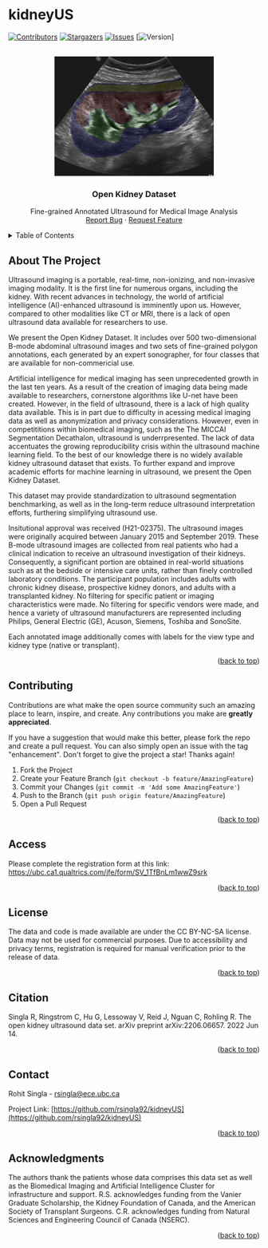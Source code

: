 # kidneyUS
<!-- PROJECT SHIELDS -->
<!--
*** I'm using markdown "reference style" links for readability.
*** Reference links are enclosed in brackets [ ] instead of parentheses ( ).
*** See the bottom of this document for the declaration of the reference variables
*** for contributors-url, forks-url, etc. This is an optional, concise syntax you may use.
*** https://www.markdownguide.org/basic-syntax/#reference-style-links
-->
[![Contributors][contributors-shield]][contributors-url]
[![Stargazers][stars-shield]][stars-url]
[![Issues][issues-shield]][issues-url]
[![Version][version-shield]]

<!-- PROJECT LOGO -->
<br />
<div align="center">
  <a href="https://github.com/rsingla92/kidneyUS">
    <img src="kidneyUSlogo.png" alt="Logo" width="320" height="240">
  </a>

<h3 align="center">Open Kidney Dataset</h3>
  <p align="center">
    Fine-grained Annotated Ultrasound for Medical Image Analysis
    <br />
    <a href="https://github.com/rsingla92/kidneyUS/issues">Report Bug</a>
    ·
    <a href="https://github.com/rsingla92/kidneyUS/issues">Request Feature</a>
  </p>
</div>

<!-- TABLE OF CONTENTS -->
<details>
  <summary>Table of Contents</summary>
  <ol>
    <li>
      <a href="#about-the-project">About The Project</a>
    </li>
    <li><a href="#contributing">Contributing</a></li>
    <li><a href="#access">Access</a></li>
    <li><a href="#license">License</a></li>
    <li><a href="#contact">Contact</a></li>
    <li><a href="#contact">Citation</a></li>
    <li><a href="#acknowledgments">Acknowledgments</a></li>
  </ol>
</details>


<!-- ABOUT THE PROJECT -->
## About The Project

Ultrasound imaging is a portable, real-time, non-ionizing, and non-invasive imaging modality. It is the first line for numerous organs, including the kidney. With recent advances in technology, the world of artificial intelligence (AI)-enhanced ultrasound is imminently upon us. However, compared to other modalities like CT or MRI, there is a lack of open ultrasound data available for researchers to use.

We present the Open Kidney Dataset. It includes over 500 two-dimensional B-mode abdominal ultrasound images and two sets of fine-grained polygon annotations, each generated by an expert sonographer, for four classes that are available for non-commericial use.

Artificial intelligence for medical imaging has seen unprecedented growth in the last ten years. As a result of the creation of imaging data being made available to researchers, cornerstone algorithms like U-net have been created. However, in the field of ultrasound, there is a lack of high quality data available. This is in part due to difficulty in acessing medical imaging data as well as anonymization and privacy considerations. However, even in competititions within biomedical imaging, such as the The MICCAI Segmentation Decathalon, ultrasound is underrpresented. The lack of data accentuates the growing reproducibility crisis within the ultrasound machine learning field. To the best of our knowledge there is no widely available kidney ultrasound dataset that exists. To further expand and improve academic efforts for machine learning in ultrasound, we present the Open Kidney Dataset.

This dataset may provide standardization to ultrasound segmentation benchmarking, as well as in the long-term reduce ultrasound interpretation efforts, furthering simplifying ultrasound use.

Insitutional approval was received (H21-02375). The ultrasound images were originally acquired between January 2015 and September 2019. These B-mode ultrasound images are collected from real patients who had a clinical indication to receive an ultrasound investigation of their kidneys. Consequently, a significant portion are obtained in real-world situations such as at the bedside or intensive care units, rather than finely controlled laboratory conditions. The participant population includes adults with chronic kidney disease, prospective kidney donors, and adults with a transplanted kidney. No filtering for specific patient or imaging characteristics were made. No filtering for specific vendors were made, and hence a variety of ultrasound manufacturers are represented including Philips, General Electric (GE), Acuson, Siemens, Toshiba and SonoSite.

Each annotated image additionally comes with labels for the view type and kidney type (native or transplant).

<p align="right">(<a href="#readme-top">back to top</a>)</p>


<!-- CONTRIBUTING -->
## Contributing

Contributions are what make the open source community such an amazing place to learn, inspire, and create. Any contributions you make are **greatly appreciated**.

If you have a suggestion that would make this better, please fork the repo and create a pull request. You can also simply open an issue with the tag "enhancement".
Don't forget to give the project a star! Thanks again!

1. Fork the Project
2. Create your Feature Branch (`git checkout -b feature/AmazingFeature`)
3. Commit your Changes (`git commit -m 'Add some AmazingFeature'`)
4. Push to the Branch (`git push origin feature/AmazingFeature`)
5. Open a Pull Request

<p align="right">(<a href="#readme-top">back to top</a>)</p>

<!-- Access -->
## Access

Please complete the registration form at this link: https://ubc.ca1.qualtrics.com/jfe/form/SV_1TfBnLm1wwZ9srk

<p align="right">(<a href="#readme-top">back to top</a>)</p>


<!-- LICENSE -->
## License

The data and code is made available are under the CC BY-NC-SA license. Data may not be used for commercial purposes. Due to accessibility and privacy terms, registration is required for manual verification prior to the release of data.

<p align="right">(<a href="#readme-top">back to top</a>)</p>

<!-- CITATION -->
## Citation

Singla R, Ringstrom C, Hu G, Lessoway V, Reid J, Nguan C, Rohling R. The open kidney ultrasound data set. arXiv preprint arXiv:2206.06657. 2022 Jun 14.

<p align="right">(<a href="#readme-top">back to top</a>)</p>



<!-- CONTACT -->
## Contact

Rohit Singla  - rsingla@ece.ubc.ca

Project Link: [https://github.com/rsingla92/kidneyUS](https://github.com/rsingla92/kidneyUS)

<p align="right">(<a href="#readme-top">back to top</a>)</p>



<!-- ACKNOWLEDGMENTS -->
## Acknowledgments

The authors thank the patients whose data comprises this data set as well as the
Biomedical Imaging and Artificial Intelligence Cluster for infrastructure and support.
R.S. acknowledges funding from the Vanier Graduate Scholarship, the Kidney
Foundation of Canada, and the American Society of Transplant Surgeons. C.R.
acknowledges funding from Natural Sciences and Engineering Council of Canada
(NSERC).

<p align="right">(<a href="#readme-top">back to top</a>)</p>


<!-- MARKDOWN LINKS & IMAGES -->
<!-- https://www.markdownguide.org/basic-syntax/#reference-style-links -->
[contributors-shield]: https://img.shields.io/github/contributors/rsingla92/kidneyUS.svg?style=for-the-badge
[contributors-url]: https://github.com/rsingla92/kidneyUS/graphs/contributors
[stars-shield]: https://img.shields.io/github/stars/rsingla92/kidneyUS.svg?style=for-the-badge
[stars-url]: https://github.com/rsingla92/kidneyUS/stargazers
[issues-shield]: https://img.shields.io/github/issues/rsingla92/kidneyUS.svg?style=for-the-badge
[issues-url]: https://github.com/rsingla92/kidneyUS/issues
[license-shield]: https://img.shields.io/github/license/rsingla92/kidneyUS.svg?style=for-the-badge
[license-url]: https://github.com/rsingla92/kidneyUS/blob/master/LICENSE.txt
[version-shield]: https://img.shields.io/badge/version-14%20June%202022-blue?style=for-the-badge
